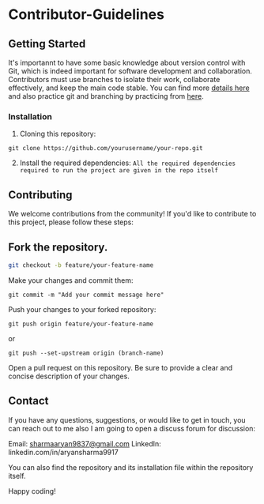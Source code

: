 # Contributor-Guidelines


## Getting Started
It's importannt to have some basic knowledge about version control with Git, which is indeed important for software development and collaboration. 
Contributors must use branches to isolate their work, collaborate effectively, and keep the main code stable.
You can find more [details here](https://dev.to/slashgear_/git-tip-why-you-should-not-keep-a-local-master-branch-3400) and also practice git and branching by practicing from [here](https://learngitbranching.js.org/?locale=en_US). 

### Installation

1. Cloning this repository:
```
git clone https://github.com/yourusername/your-repo.git
```

2. Install the required dependencies:
   `All the required dependencies required to run the project are given in the repo itself`


## Contributing
We welcome contributions from the community! If you'd like to contribute to this project, please follow these steps:

## Fork the repository.

``` bash
git checkout -b feature/your-feature-name
```

Make your changes and commit them:

```
git commit -m "Add your commit message here"
```
Push your changes to your forked repository:

```
git push origin feature/your-feature-name
```
or 
```
git push --set-upstream origin (branch-name)
```

Open a pull request on this repository. Be sure to provide a clear and concise description of your changes.

## Contact
If you have any questions, suggestions, or would like to get in touch, you can reach out to me also I am going to open a discuss forum for discussion:

Email: sharmaaryan9837@gmail.com
LinkedIn: linkedin.com/in/aryansharma9917

You can also find the repository and its installation file within the repository itself.

Happy coding!
